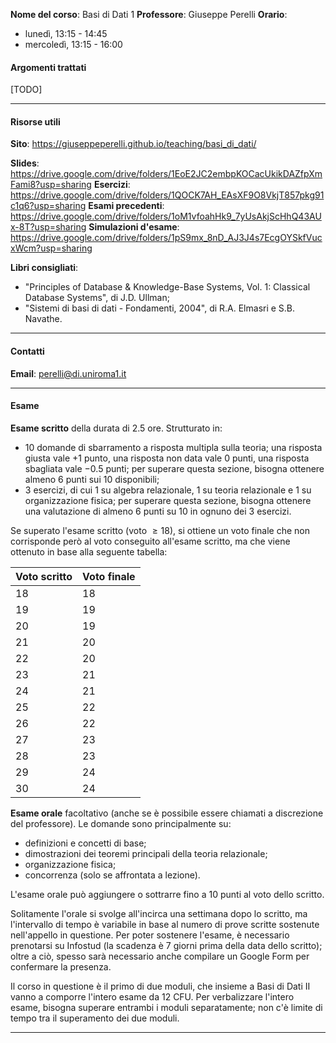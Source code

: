 **Nome del corso**: Basi di Dati 1
**Professore**: Giuseppe Perelli
**Orario**:
- lunedì, 13:15 - 14:45
- mercoledì, 13:15 - 16:00

#### Argomenti trattati

[TODO]
___
#### Risorse utili

**Sito**: https://giuseppeperelli.github.io/teaching/basi_di_dati/

**Slides**: https://drive.google.com/drive/folders/1EoE2JC2embpKOCacUkikDAZfpXmFami8?usp=sharing
**Esercizi**: https://drive.google.com/drive/folders/1QOCK7AH_EAsXF9O8VkjT857pkg91c1q6?usp=sharing
**Esami precedenti**: https://drive.google.com/drive/folders/1oM1vfoahHk9_7yUsAkjScHhQ43AUx-8T?usp=sharing
**Simulazioni d'esame**: https://drive.google.com/drive/folders/1pS9mx_8nD_AJ3J4s7EcgOYSkfVucxWcm?usp=sharing

**Libri consigliati**:
- "Principles of Database & Knowledge-Base Systems, Vol. 1: Classical Database Systems", di J.D. Ullman;
- "Sistemi di basi di dati - Fondamenti, 2004", di R.A. Elmasri e S.B. Navathe.
___
#### Contatti

**Email**: perelli@di.uniroma1.it
___
#### Esame

**Esame scritto** della durata di 2.5 ore. Strutturato in:
- $10$ domande di sbarramento a risposta multipla sulla teoria; una risposta giusta vale $+1$ punto, una risposta non data vale $0$ punti, una risposta sbagliata vale $-0.5$ punti; per superare questa sezione, bisogna ottenere almeno $6$ punti sui $10$ disponibili;
- $3$ esercizi, di cui $1$ su algebra relazionale, $1$ su teoria relazionale e $1$ su organizzazione fisica; per superare questa sezione, bisogna ottenere una valutazione di almeno $6$ punti su $10$ in ognuno dei $3$ esercizi.

Se superato l'esame scritto (voto $\ge 18$), si ottiene un voto finale che non corrisponde però al voto conseguito all'esame scritto, ma che viene ottenuto in base alla seguente tabella:

| Voto scritto | Voto finale |
| ------------ | ----------- |
| 18           | 18          |
| 19           | 19          |
| 20           | 19          |
| 21           | 20          |
| 22           | 20          |
| 23           | 21          |
| 24           | 21          |
| 25           | 22          |
| 26           | 22          |
| 27           | 23          |
| 28           | 23          |
| 29           | 24          |
| 30           | 24          |

**Esame orale** facoltativo (anche se è possibile essere chiamati a discrezione del professore). Le domande sono principalmente su:
- definizioni e concetti di base;
- dimostrazioni dei teoremi principali della teoria relazionale;
- organizzazione fisica;
- concorrenza (solo se affrontata a lezione). 

L'esame orale può aggiungere o sottrarre fino a $10$ punti al voto dello scritto.

Solitamente l'orale si svolge all'incirca una settimana dopo lo scritto, ma l'intervallo di tempo è variabile in base al numero di prove scritte sostenute nell'appello in questione. Per poter sostenere l'esame, è necessario prenotarsi su Infostud (la scadenza è 7 giorni prima della data dello scritto); oltre a ciò, spesso sarà necessario anche compilare un Google Form per confermare la presenza.

Il corso in questione è il primo di due moduli, che insieme a Basi di Dati II vanno a comporre l'intero esame da 12 CFU. Per verbalizzare l'intero esame, bisogna superare entrambi i moduli separatamente; non c'è limite di tempo tra il superamento dei due moduli.
___